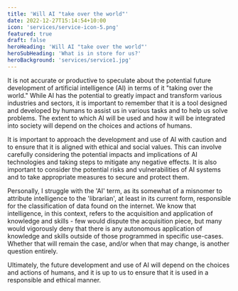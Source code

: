 ```yaml
---
title: 'Will AI "take over the world"'
date: 2022-12-27T15:14:54+10:00
icon: 'services/service-icon-5.png'
featured: true
draft: false
heroHeading: 'Will AI "take over the world"'
heroSubHeading: 'What is in store for us?'
heroBackground: 'services/service1.jpg'
---
```


It is not accurate or productive to speculate about the potential future development of artificial intelligence (AI) in terms of it "taking over the world." While AI has the potential to greatly impact and transform various industries and sectors, it is important to remember that it is a tool designed and developed by humans to assist us in various tasks and to help us solve problems. The extent to which AI will be used and how it will be integrated into society will depend on the choices and actions of humans.

It is important to approach the development and use of AI with caution and to ensure that it is aligned with ethical and social values. This can involve carefully considering the potential impacts and implications of AI technologies and taking steps to mitigate any negative effects. It is also important to consider the potential risks and vulnerabilities of AI systems and to take appropriate measures to secure and protect them.

Personally, I struggle with the 'AI' term, as its somewhat of a misnomer to attribute intelligence to the 'librarian', at least in its current form, responsible for the classification of data found on the internet. We know that intelligence, in this context, refers to the acquisition and application of knowledge and skills - few would dispute the acquisition piece, but many would vigorously deny that there is any autonomous application of knowledge and skills outside of those programmed in specific use-cases. Whether that will remain the case, and/or when that may change, is another question entirely.

Ultimately, the future development and use of AI will depend on the choices and actions of humans, and it is up to us to ensure that it is used in a responsible and ethical manner.
